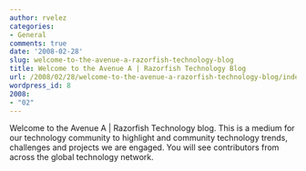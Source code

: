```yaml
---
author: rvelez
categories:
- General
comments: true
date: '2008-02-28'
slug: welcome-to-the-avenue-a-razorfish-technology-blog
title: Welcome to the Avenue A | Razorfish Technology Blog
url: /2008/02/28/welcome-to-the-avenue-a-razorfish-technology-blog/index.html
wordpress_id: 8
2008:
- "02"
---
```



Welcome to the Avenue A | Razorfish Technology blog. This is a medium for our technology community to highlight and community technology trends, challenges and projects we are engaged. You will see contributors from across the global technology network.
